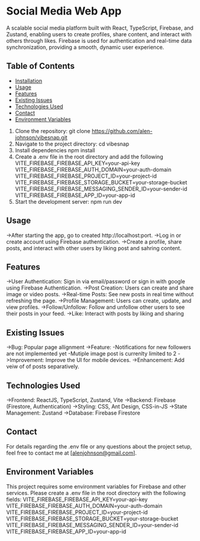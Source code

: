 # Social Media Web App

A scalable social media platform built with React, TypeScript, Firebase, and Zustand, enabling users to create profiles, share content, and interact with others through likes. Firebase is used for authentication and real-time data synchronization, providing a smooth, dynamic user experience.

## Table of Contents

- [Installation](#installation)
- [Usage](#usage)
- [Features](#features)
- [Existing Issues](#existing-issues)
- [Technologies Used](#technologies-used)
- [Contact](#contact)
- [Environment Variables](#environment-variables)

1. Clone the repository:
   git clone https://github.com/alen-johnson/vibesnap.git
2. Navigate to the project directory:
   cd vibesnap
3. Install dependencies
   npm install
4. Create a .env file in the root directory and add the following
   VITE_FIREBASE_FIREBASE_API_KEY=your-api-key
   VITE_FIREBASE_FIREBASE_AUTH_DOMAIN=your-auth-domain
   VITE_FIREBASE_FIREBASE_PROJECT_ID=your-project-id
   VITE_FIREBASE_FIREBASE_STORAGE_BUCKET=your-storage-bucket
   VITE_FIREBASE_FIREBASE_MESSAGING_SENDER_ID=your-sender-id
   VITE_FIREBASE_FIREBASE_APP_ID=your-app-id
5. Start the development server:
   npm run dev

## Usage

->After starting the app, go to created http://localhost:port.
->Log in or create account using Firebase authentication.
->Create a profile, share posts, and interact with other users by liking post and sahring content.

## Features

->User Authentication: Sign in via email/password or sign in with google using Firebase Authentication.
->Post Creation: Users can create and share image or video posts.
->Real-time Posts: See new posts in real time without refreshing the page.
->Profile Management: Users can create, update, and view profiles.
->Follow/Unfollow: Follow and unfollow other users to see their posts in your feed.
->Like: Interact with posts by liking and sharing

## Existing Issues

->Bug: Popular page allignment 
->Feature: -Notifications for new followers are not implemented yet
           -Mutiple image post is currenlty limited to 2
->Improvement: Improve the UI for mobile devices.
->Enhancement: Add veiw of of posts separatively.

## Technologies Used

->Frontend: ReactJS, TypeScript, Zustand, Vite
->Backend: Firebase (Firestore, Authentication)
->Styling: CSS, Ant Design, CSS-in-JS
->State Management: Zustand
->Database: Firebase Firestore

## Contact

For details regarding the .env file or any questions about the project setup, feel free to contact me at [alenjohnson@gmail.com].

## Environment Variables

This project requires some environment variables for Firebase and other services. Please create a .env file in the root directory with the following fields:
VITE_FIREBASE_FIREBASE_API_KEY=your-api-key
VITE_FIREBASE_FIREBASE_AUTH_DOMAIN=your-auth-domain
VITE_FIREBASE_FIREBASE_PROJECT_ID=your-project-id
VITE_FIREBASE_FIREBASE_STORAGE_BUCKET=your-storage-bucket
VITE_FIREBASE_FIREBASE_MESSAGING_SENDER_ID=your-sender-id
VITE_FIREBASE_FIREBASE_APP_ID=your-app-id
